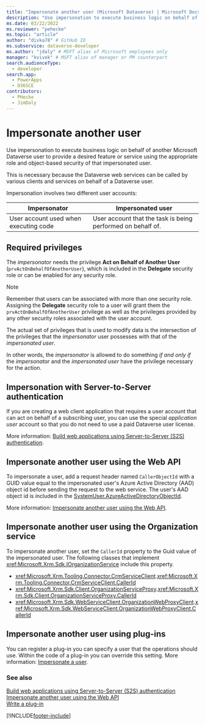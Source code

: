 ```yaml
---
title: "Impersonate another user (Microsoft Dataverse) | Microsoft Docs" # Intent and product brand in a unique string of 43-59 chars including spaces
description: "Use impersonation to execute business logic on behalf of another Microsoft Dataverse user." # 115-145 characters including spaces. This abstract displays in the search result.
ms.date: 03/22/2022
ms.reviewer: "pehecke"
ms.topic: "article"
author: "divka78" # GitHub ID
ms.subservice: dataverse-developer
ms.author: "jdaly" # MSFT alias of Microsoft employees only
manager: "kvivek" # MSFT alias of manager or PM counterpart
search.audienceType: 
  - developer
search.app: 
  - PowerApps
  - D365CE
contributors:
  - PHecke
  - JimDaly
---
```

# Impersonate another user

Use impersonation to execute business logic on behalf of another Microsoft Dataverse user to provide a desired feature or service using the appropriate role and object-based security of that impersonated user.

This is necessary because the Dataverse web services can be called by various clients and services on behalf of a Dataverse user.

Impersonation involves two different user accounts:

|Impersonator|Impersonated user|
|--|--|
|User account used when executing code|User account that the task is being performed on behalf of.|

## Required privileges

The *impersonator* needs the privilege **Act on Behalf of Another User** (`prvActOnBehalfOfAnotherUser`), which is included in the **Delegate** security role or can be enabled for any security role.

> [!NOTE]
> Remember that users can be associated with more than one security role. Assigning the **Delegate** security role to a user will grant them the `prvActOnBehalfOfAnotherUser` privilege as well as the privileges provided by any other security roles associated with the user account.

The actual set of privileges that is used to modify data is the intersection of the privileges that the *impersonator* user possesses with that of the *impersonated user*. 

In other words, the *impersonator* is allowed to do something *if and only if* the *impersonator* and the *impersonated user* have the privilege necessary for the action.

## Impersonation with Server-to-Server authentication

If you are creating a web client application that requires a user account that can act on behalf of a subscribing user, you can use the special *application user* account so that you do not need to use a paid Dataverse user license.

More information: [Build web applications using Server-to-Server (S2S) authentication](build-web-applications-server-server-s2s-authentication.md).

## Impersonate another user using the Web API

To impersonate a user, add a request header named `CallerObjectId` with a GUID value equal to the impersonated user's Azure Active Directory (AAD) object id before sending the request to the web service. The user's AAD object id is included in the [SystemUser.AzureActiveDirectoryObjectId](reference/entities/systemuser.md#BKMK_AzureActiveDirectoryObjectId).

More information: [Impersonate another user using the Web API](webapi/impersonate-another-user-web-api.md).


## Impersonate another user using the Organization service

To impersonate another user, set the `CallerId` property to the Guid value of the impersonated user. The following classes that implement <xref:Microsoft.Xrm.Sdk.IOrganizationService> include this property.

- <xref:Microsoft.Xrm.Tooling.Connector.CrmServiceClient>.<xref:Microsoft.Xrm.Tooling.Connector.CrmServiceClient.CallerId>
- <xref:Microsoft.Xrm.Sdk.Client.OrganizationServiceProxy>.<xref:Microsoft.Xrm.Sdk.Client.OrganizationServiceProxy.CallerId>
- <xref:Microsoft.Xrm.Sdk.WebServiceClient.OrganizationWebProxyClient>.<xref:Microsoft.Xrm.Sdk.WebServiceClient.OrganizationWebProxyClient.CallerId>

## Impersonate another user using plug-ins

You can register a plug-in you can specify a user that the operations should use. Within the code of a plug-in you can override this setting.
More information: [Impersonate a user](impersonate-a-user.md).


### See also

[Build web applications using Server-to-Server (S2S) authentication](build-web-applications-server-server-s2s-authentication.md)<br />
[Impersonate another user using the Web API](webapi/impersonate-another-user-web-api.md)<br />
[Write a plug-in](write-plug-in.md)

[!INCLUDE[footer-include](../../includes/footer-banner.md)]